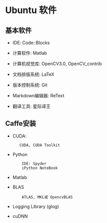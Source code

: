 # Ubuntu 软件

## 基本软件
- IDE:  Code::Blocks

- 计算软件: Matlab

- 计算机视觉库: OpenCV3.0, OpenCV_contrib

- 文档排版系统: LaTeX

- 版本控制系统: Git

- Markdown编辑器: ReText

- 翻译工具: 星际译王

## Caffe安装  
- CUDA:

         CUDA, CUDA Toolkit

- Python 

          IDE: Spyder
          iPython NoteBook
          
- Matlab

- BLAS

          ATLAS, MKL或 OpencvBLAS
          
- Logging Library (glog)
- cuDNN
